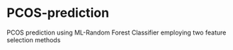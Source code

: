 # PCOS-prediction
PCOS prediction using ML-Random Forest Classifier employing two feature selection methods

